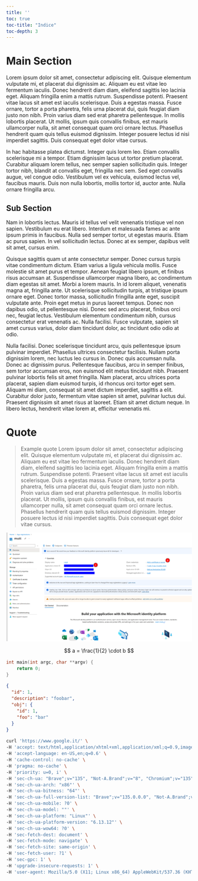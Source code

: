 ```yaml
---
title: ''
toc: true
toc-title: "Indice"
toc-depth: 3
---
```


# Main Section

Lorem ipsum dolor sit amet, consectetur adipiscing elit. Quisque elementum vulputate mi, et placerat dui dignissim ac. Aliquam eu est vitae leo fermentum iaculis. Donec hendrerit diam diam, eleifend sagittis leo lacinia eget. Aliquam fringilla enim a mattis rutrum. Suspendisse potenti. Praesent vitae lacus sit amet est iaculis scelerisque. Duis a egestas massa. Fusce ornare, tortor a porta pharetra, felis urna placerat dui, quis feugiat diam justo non nibh. Proin varius diam sed erat pharetra pellentesque. In mollis lobortis placerat. Ut mollis, ipsum quis convallis finibus, est mauris ullamcorper nulla, sit amet consequat quam orci ornare lectus. Phasellus hendrerit quam quis tellus euismod dignissim. Integer posuere lectus id nisi imperdiet sagittis. Duis consequat eget dolor vitae cursus.

In hac habitasse platea dictumst. Integer quis lorem leo. Etiam convallis scelerisque mi a tempor. Etiam dignissim lacus ut tortor pretium placerat. Curabitur aliquam lorem tellus, nec semper sapien sollicitudin quis. Integer tortor nibh, blandit at convallis eget, fringilla nec sem. Sed eget convallis augue, vel congue odio. Vestibulum vel ex vehicula, euismod lectus vel, faucibus mauris. Duis non nulla lobortis, mollis tortor id, auctor ante. Nulla ornare fringilla arcu.


## Sub Section

Nam in lobortis lectus. Mauris id tellus vel velit venenatis tristique vel non sapien. Vestibulum eu erat libero. Interdum et malesuada fames ac ante ipsum primis in faucibus. Nulla sed semper tortor, ut egestas mauris. Etiam ac purus sapien. In vel sollicitudin lectus. Donec at ex semper, dapibus velit sit amet, cursus enim.

Quisque sagittis quam ut ante consectetur semper. Donec cursus turpis vitae condimentum dictum. Etiam varius a ligula vehicula mollis. Fusce molestie sit amet purus et tempor. Aenean feugiat libero ipsum, et finibus risus accumsan at. Suspendisse ullamcorper magna libero, ac condimentum diam egestas sit amet. Morbi a lorem mauris. In id lorem aliquet, venenatis magna at, fringilla ante. Ut scelerisque sollicitudin turpis, at tristique ipsum ornare eget. Donec tortor massa, sollicitudin fringilla ante eget, suscipit vulputate ante. Proin eget metus in purus laoreet tempus. Donec non dapibus odio, ut pellentesque nisi. Donec sed arcu placerat, finibus orci nec, feugiat lectus. Vestibulum elementum condimentum nibh, cursus consectetur erat venenatis ac. Nulla facilisi. Fusce vulputate, sapien sit amet cursus varius, dolor diam tincidunt dolor, ac tincidunt odio odio at odio.

Nulla facilisi. Donec scelerisque tincidunt arcu, quis pellentesque ipsum pulvinar imperdiet. Phasellus ultrices consectetur facilisis. Nullam porta dignissim lorem, nec luctus leo cursus in. Donec quis accumsan nulla. Donec ac dignissim purus. Pellentesque faucibus, arcu in semper finibus, sem tortor accumsan eros, non euismod elit metus tincidunt nibh. Praesent pulvinar lobortis felis sit amet fringilla. Nam placerat, arcu ultrices porta placerat, sapien diam euismod turpis, id rhoncus orci tortor eget sem. Aliquam mi diam, consequat sit amet dictum imperdiet, sagittis a elit. Curabitur dolor justo, fermentum vitae sapien sit amet, pulvinar luctus dui. Praesent dignissim sit amet risus at laoreet. Etiam sit amet dictum neque. In libero lectus, hendrerit vitae lorem at, efficitur venenatis mi.


# Quote

> Example quote
> Lorem ipsum dolor sit amet, consectetur adipiscing elit. Quisque elementum vulputate mi, et placerat dui dignissim ac. Aliquam eu est vitae leo fermentum iaculis. Donec hendrerit diam diam, eleifend sagittis leo lacinia eget. Aliquam fringilla enim a mattis rutrum. Suspendisse potenti. Praesent vitae lacus sit amet est iaculis scelerisque. Duis a egestas massa. Fusce ornare, tortor a porta pharetra, felis urna placerat dui, quis feugiat diam justo non nibh. Proin varius diam sed erat pharetra pellentesque. In mollis lobortis placerat. Ut mollis, ipsum quis convallis finibus, est mauris ullamcorper nulla, sit amet consequat quam orci ornare lectus. Phasellus hendrerit quam quis tellus euismod dignissim. Integer posuere lectus id nisi imperdiet sagittis. Duis consequat eget dolor vitae cursus.

![Alternate text for the figure](docs/MS_OAUTH2_AUTH_FLOW/imgs/client_id.png )


$$
a = \frac{1}{2} \cdot b
$$

```c
int main(int argc, char **argv) {
    return 0;
}
```


```json
{
  "id": 1,
  "description": "foobar",
  "obj": {
    "id": 1,
    "foo": "bar"
  }
}
```

```sh
curl 'https://www.google.it/' \
-H 'accept: text/html,application/xhtml+xml,application/xml;q=0.9,image/avif,image/webp,image/apng,*/*;q=0.8' \
-H 'accept-language: en-US,en;q=0.6' \
-H 'cache-control: no-cache' \
-H 'pragma: no-cache' \
-H 'priority: u=0, i' \
-H 'sec-ch-ua: "Brave";v="135", "Not-A.Brand";v="8", "Chromium";v="135"' \
-H 'sec-ch-ua-arch: "x86"' \
-H 'sec-ch-ua-bitness: "64"' \
-H 'sec-ch-ua-full-version-list: "Brave";v="135.0.0.0", "Not-A.Brand";v="8.0.0.0", "Chromium";v="135.0.0.0"' \
-H 'sec-ch-ua-mobile: ?0' \
-H 'sec-ch-ua-model: ""' \
-H 'sec-ch-ua-platform: "Linux"' \
-H 'sec-ch-ua-platform-version: "6.13.12"' \
-H 'sec-ch-ua-wow64: ?0' \
-H 'sec-fetch-dest: document' \
-H 'sec-fetch-mode: navigate' \
-H 'sec-fetch-site: same-origin' \
-H 'sec-fetch-user: ?1' \
-H 'sec-gpc: 1' \
-H 'upgrade-insecure-requests: 1' \
-H 'user-agent: Mozilla/5.0 (X11; Linux x86_64) AppleWebKit/537.36 (KHTML, like Gecko) Chrome/135.0.0.0 Safari/537.36'
```
